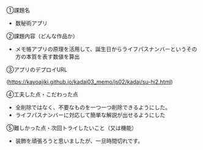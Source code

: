 ①課題名

* 数秘術アプリ
  
②課題内容（どんな作品か）

* メモ帳アプリの原理を活用して、誕生日からライフパスナンバーというその方の本質を表す数値を算出
  
③アプリのデプロイURL

(https://kayoajiki.github.io/kadai03_memo/js02/kadai/su-hi2.html)

④工夫した点・こだわった点

* 全削除ではなく、不要なものを一つ一つ削除できるようにした。
* ライフパスナンバーに対応して簡単な解説が出せるようにした
  
⑤難しかった点・次回トライしたいこと（又は機能）

* 装飾を頑張ろうと思いましたが、一旦時間切れです。
  
